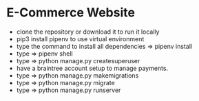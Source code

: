 # E-Commerce Website

- clone the repository or download it to run it locally
- pip3 install pipenv to use virtual environment
- type the command to install all dependencies => pipenv install
- type => pipenv shell
- type => python manage.py createsuperuser
- have a braintree account setup to manage payments.
- type => python manage.py makemigrations
- type => python manage.py migrate
- type => python manage.py runserver
